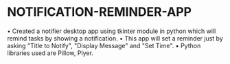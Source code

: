# NOTIFICATION-REMINDER-APP
• Created a notifier desktop app using tkinter module in python which will remind tasks by showing a notification. • This app will set a reminder just by asking "Title to Notify", "Display Message" and "Set Time".  • Python libraries used are Pillow, Plyer. 
